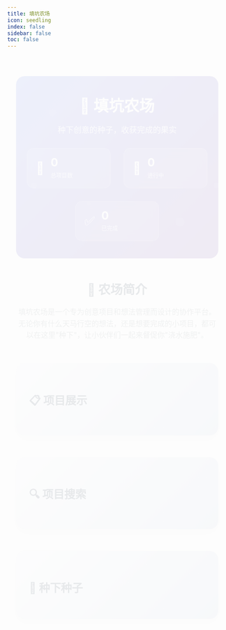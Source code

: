 ```yaml
---
title: 填坑农场
icon: seedling
index: false
sidebar: false
toc: false
---
```


<div class="farm-container">
  <div class="farm-header">
    <h1>🌱 填坑农场</h1>
    <p class="farm-subtitle">种下创意的种子，收获完成的果实</p>
    <div class="farm-stats">
      <div class="stat-card">
        <div class="stat-icon">🌱</div>
        <div class="stat-info">
          <div class="stat-number" id="total-projects">0</div>
          <div class="stat-label">总项目数</div>
        </div>
      </div>
      <div class="stat-card">
        <div class="stat-icon">🚀</div>
        <div class="stat-info">
          <div class="stat-number" id="active-projects">0</div>
          <div class="stat-label">进行中</div>
        </div>
      </div>
      <div class="stat-card">
        <div class="stat-icon">✅</div>
        <div class="stat-info">
          <div class="stat-number" id="completed-projects">0</div>
          <div class="stat-label">已完成</div>
        </div>
      </div>
    </div>
  </div>

  <div class="farm-intro">
    <h2>🎯 农场简介</h2>
    <p>填坑农场是一个专为创意项目和想法管理而设计的协作平台。无论你有什么天马行空的想法，还是想要完成的小项目，都可以在这里"种下"，让小伙伴们一起来督促你"浇水施肥"。</p>
  </div>

  <div class="section">
    <h2>📋 项目展示</h2>
    <ProjectList />
  </div>

  <div class="section">
    <h2>🔍 项目搜索</h2>
    <ProjectSearch />
  </div>

  <div class="section">
    <h2>🌱 种下种子</h2>
    <ProjectSubmitForm />
  </div>
</div>

<style>
.farm-container {
  max-width: 1200px;
  margin: 0 auto;
  padding: 20px;
}

.farm-header {
  text-align: center;
  margin-bottom: 50px;
  padding: 40px 20px;
  background: linear-gradient(135deg, #667eea 0%, #764ba2 100%);
  border-radius: 20px;
  color: white;
  position: relative;
  overflow: hidden;
}

.farm-header::before {
  content: '';
  position: absolute;
  top: 0;
  left: 0;
  right: 0;
  bottom: 0;
  background: url('data:image/svg+xml,<svg xmlns="http://www.w3.org/2000/svg" viewBox="0 0 100 100"><circle cx="20" cy="20" r="2" fill="rgba(255,255,255,0.1)"/><circle cx="80" cy="30" r="1.5" fill="rgba(255,255,255,0.1)"/><circle cx="40" cy="70" r="1" fill="rgba(255,255,255,0.1)"/><circle cx="90" cy="80" r="2.5" fill="rgba(255,255,255,0.1)"/><circle cx="10" cy="60" r="1.5" fill="rgba(255,255,255,0.1)"/></svg>');
  animation: float 20s infinite linear;
}

@keyframes float {
  0% { transform: translateY(0px); }
  50% { transform: translateY(-10px); }
  100% { transform: translateY(0px); }
}

.farm-header h1 {
  margin: 0 0 15px 0;
  font-size: 2.5em;
  font-weight: 700;
  position: relative;
  z-index: 1;
}

.farm-subtitle {
  font-size: 1.3em;
  margin-bottom: 30px;
  opacity: 0.9;
  position: relative;
  z-index: 1;
}

.farm-stats {
  display: flex;
  justify-content: center;
  gap: 30px;
  flex-wrap: wrap;
  position: relative;
  z-index: 1;
}

.stat-card {
  background: rgba(255,255,255,0.15);
  backdrop-filter: blur(10px);
  border: 1px solid rgba(255,255,255,0.2);
  border-radius: 15px;
  padding: 20px;
  display: flex;
  align-items: center;
  gap: 15px;
  min-width: 150px;
  transition: all 0.3s ease;
}

.stat-card:hover {
  background: rgba(255,255,255,0.25);
  transform: translateY(-5px);
}

.stat-icon {
  font-size: 2em;
}

.stat-info {
  text-align: left;
}

.stat-number {
  font-size: 1.8em;
  font-weight: bold;
  line-height: 1;
}

.stat-label {
  font-size: 0.9em;
  opacity: 0.8;
  margin-top: 5px;
}

.farm-intro {
  margin-bottom: 50px;
  text-align: center;
}

.farm-intro h2 {
  color: #2c3e50;
  margin-bottom: 20px;
  font-size: 2em;
}

.farm-intro p {
  color: #7f8c8d;
  font-size: 1.2em;
  line-height: 1.6;
  max-width: 800px;
  margin: 0 auto 40px auto;
}

.features-grid {
  display: grid !important;
  grid-template-columns: repeat(auto-fit, minmax(250px, 1fr)) !important;
  gap: 25px !important;
  margin: 40px 0 !important;
  padding: 0 !important;
}

.feature-card {
  background: white !important;
  padding: 30px 20px !important;
  border-radius: 15px !important;
  box-shadow: 0 5px 20px rgba(0,0,0,0.1) !important;
  transition: all 0.3s ease !important;
  border: 2px solid transparent !important;
  text-align: center !important;
  display: block !important;
}

.feature-card:hover {
  transform: translateY(-5px) !important;
  box-shadow: 0 10px 30px rgba(0,0,0,0.15) !important;
  border-color: #27ae60 !important;
}

.feature-icon {
  font-size: 3em !important;
  margin-bottom: 15px !important;
  display: block !important;
}

.feature-card h3 {
  color: #2c3e50 !important;
  margin: 10px 0 !important;
  font-size: 1.3em !important;
  font-weight: bold !important;
}

.feature-card p {
  color: #7f8c8d !important;
  line-height: 1.5 !important;
  margin: 0 !important;
  font-size: 1em !important;
}

.section {
  margin-bottom: 50px;
  padding: 30px;
  background: linear-gradient(135deg, #f5f7fa 0%, #c3cfe2 100%);
  border-radius: 20px;
  box-shadow: 0 10px 30px rgba(0,0,0,0.1);
  position: relative;
  overflow: hidden;
}

.section::before {
  content: '';
  position: absolute;
  top: -50%;
  left: -50%;
  width: 200%;
  height: 200%;
  background: radial-gradient(circle, rgba(255,255,255,0.1) 1px, transparent 1px);
  background-size: 20px 20px;
  animation: backgroundMove 30s linear infinite;
}

@keyframes backgroundMove {
  0% { transform: translate(0, 0); }
  100% { transform: translate(20px, 20px); }
}

.section h2 {
  color: #2c3e50;
  margin-bottom: 25px;
  font-size: 1.8em;
  display: flex;
  align-items: center;
  gap: 10px;
  position: relative;
  z-index: 1;
}

.section > * {
  position: relative;
  z-index: 1;
}

/* 添加一些动画效果 */
.farm-container {
  animation: fadeInUp 0.8s ease-out;
}

@keyframes fadeInUp {
  from {
    opacity: 0;
    transform: translateY(30px);
  }
  to {
    opacity: 1;
    transform: translateY(0);
  }
}

.feature-card {
  animation: fadeInUp 0.6s ease-out;
  animation-fill-mode: both;
}

.feature-card:nth-child(1) { animation-delay: 0.1s; }
.feature-card:nth-child(2) { animation-delay: 0.2s; }
.feature-card:nth-child(3) { animation-delay: 0.3s; }
.feature-card:nth-child(4) { animation-delay: 0.4s; }

@media (max-width: 768px) {
  .farm-container {
    padding: 10px;
  }
  
  .farm-header {
    padding: 30px 15px;
    margin-bottom: 30px;
  }
  
  .farm-header h1 {
    font-size: 2em;
  }
  
  .farm-subtitle {
    font-size: 1.1em;
  }
  
  .farm-stats {
    gap: 15px;
  }
  
  .stat-card {
    min-width: 120px;
    padding: 15px;
  }
  
  .stat-number {
    font-size: 1.5em;
  }
  
  .features-grid {
    grid-template-columns: 1fr;
    gap: 20px;
  }
  
  .section {
    padding: 20px 15px;
    margin-bottom: 30px;
  }
  
  .section h2 {
    font-size: 1.5em;
  }
}

/* 添加实时统计更新功能 */
.stat-number {
  transition: all 0.3s ease;
}

.stat-number.updating {
  transform: scale(1.2);
  color: #27ae60;
}
</style>

<script>
export default {
  mounted () {
    // 实时更新统计数据
    function updateStats() {
      const projects = JSON.parse(localStorage.getItem('farmProjects') || '[]');
      const totalElement = document.getElementById('total-projects');
      const activeElement = document.getElementById('active-projects');
      const completedElement = document.getElementById('completed-projects');
      
      if (totalElement) {
        totalElement.textContent = projects.length;
        totalElement.classList.add('updating');
        setTimeout(() => totalElement.classList.remove('updating'), 300);
      }
      
      if (activeElement) {
        const activeCount = projects.filter(p => p.status === '进行中').length;
        activeElement.textContent = activeCount;
        activeElement.classList.add('updating');
        setTimeout(() => activeElement.classList.remove('updating'), 300);
      }
      
      if (completedElement) {
        const completedCount = projects.filter(p => p.status === '已完成').length;
        completedElement.textContent = completedCount;
        completedElement.classList.add('updating');
        setTimeout(() => completedElement.classList.remove('updating'), 300);
      }
    }

    // 页面加载时更新统计
    document.addEventListener('DOMContentLoaded', updateStats);

    // 监听项目添加事件
    window.addEventListener('projectAdded', updateStats);

    // 定期更新统计（以防其他地方修改了数据）
    setInterval(updateStats, 5000);
  }
}
</script>
